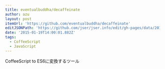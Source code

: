 ```yaml
---
title: eventualbuddha/decaffeinate
author: azu
layout: post
itemUrl: 'https://github.com/eventualbuddha/decaffeinate'
editJSONPath: 'https://github.com/jser/jser.info/edit/gh-pages/data/2015/01/index.json'
date: '2015-01-19T14:00:01.882Z'
tags:
  - CoffeeScript
  - JavaScript
---
```

CoffeeScript to ES6に変換するツール
